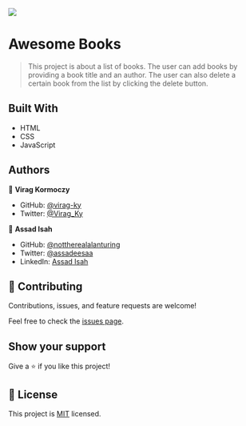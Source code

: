 ![](https://img.shields.io/badge/Microverse-blueviolet)

# Awesome Books

> This project is about a list of books. The user can add books by providing a book title and an author. The user can also delete a certain book from the list by clicking the delete button.

## Built With

- HTML
- CSS
- JavaScript

## Authors

👤 **Virag Kormoczy**

- GitHub: [@virag-ky](https://github.com/virag-ky)
- Twitter: [@Virag_Ky](https://twitter.com/Virag_Ky)

👤 **Assad Isah**

- GitHub: [@nottherealalanturing](https://github.com/nottherealalanturing)
- Twitter: [@assadeesaa](https://twitter.com/assadeesaa)
- LinkedIn: [Assad Isah](https://linkedin.com/in/assadisah)

## 🤝 Contributing

Contributions, issues, and feature requests are welcome!

Feel free to check the [issues page](../../issues/).

## Show your support

Give a ⭐️ if you like this project!

## 📝 License

This project is [MIT](./MIT.md) licensed.
